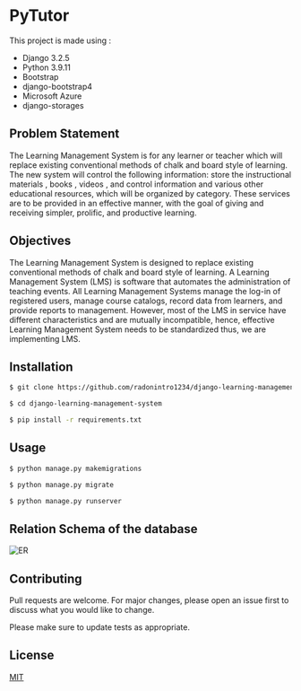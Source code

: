 # PyTutor

This project is made using :
- Django 3.2.5
- Python 3.9.11
- Bootstrap 
- django-bootstrap4
- Microsoft Azure
- django-storages


## Problem Statement

The Learning Management System is for any learner or teacher which will replace 
existing conventional methods of chalk and board style of learning. The new system 
will control the following information: store the instructional materials , books , 
videos , and control information and various other educational resources, which will 
be organized by category. These services are to be provided in an effective manner, 
with the goal of giving and receiving simpler, prolific, and productive learning.

## Objectives 
The Learning Management System is designed to replace existing conventional 
methods of chalk and board style of learning. A Learning Management System 
(LMS) is software that automates the administration of teaching events. All 
Learning Management Systems manage the log-in of registered users, manage 
course catalogs, record data from learners, and provide reports to management.
However, most of the LMS in service have different characteristics and are mutually 
incompatible, hence, effective Learning Management System needs to be 
standardized thus, we are implementing LMS.



## Installation

```bash
$ git clone https://github.com/radonintro1234/django-learning-management-system.git

$ cd django-learning-management-system

$ pip install -r requirements.txt
```

## Usage

```bash
$ python manage.py makemigrations

$ python manage.py migrate

$ python manage.py runserver
```

## Relation Schema of the database

![ER](https://raw.githubusercontent.com/radonintro1234/django-learning-management-system/master/screenshots/2022-04-22_11-58-18-957_hwgAvOaf6J.png)

## Contributing
Pull requests are welcome. For major changes, please open an issue first to discuss what you would like to change.

Please make sure to update tests as appropriate.

## License
[MIT](https://choosealicense.com/licenses/mit/)
